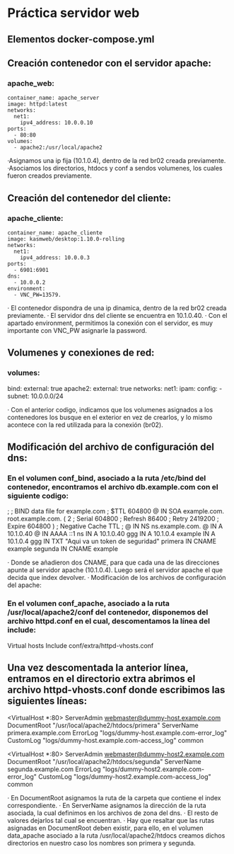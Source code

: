 # Práctica servidor web
## Elementos  docker-compose.yml
## Creación contenedor con el servidor apache:
### apache_web:
    container_name: apache_server
    image: httpd:latest
    networks:
      net1:
        ipv4_address: 10.0.0.10
    ports:
      - 80:80
    volumes:
      - apache2:/usr/local/apache2
·Asignamos una ip fija (10.1.0.4), dentro de la red br02 creada previamente.
·Asociamos los directorios, htdocs y conf a sendos volumenes, los cuales fueron creados previamente.
## Creación del contenedor del cliente:
### apache_cliente:
    container_name: apache_cliente
    image: kasmweb/desktop:1.10.0-rolling
    networks:
      net1:
        ipv4_address: 10.0.0.3
    ports:
      - 6901:6901
    dns:
      - 10.0.0.2 
    environment:
      - VNC_PW=13579.

· El contenedor dispondra de una ip dinamica, dentro de la red br02 creada previamente.
· El servidor dns del cliente se encuentra en 10.1.0.40.
· Con el apartado environment, permitimos la conexión con el servidor, es muy importante con VNC_PW asignarle la password.
## Volumenes y conexiones de red:
### volumes:
  bind:
    external: true
  apache2:
    external: true
networks:
  net1:
    ipam: 
      config:
        - subnet: 10.0.0.0/24

· Con el anterior codigo, indicamos que los volumenes asignados a los contenedores los busque en el exterior en vez de crearlos, y lo mismo acontece con la red utilizada para la conexión (br02).
## Modificación del archivo de configuración del dns:
### En el volumen conf_bind, asociado a la ruta /etc/bind del contenedor, encontramos el archivo db.example.com con el siguiente codigo:
  ;
  ; BIND data file for example.com
  ;
  $TTL	604800
  @	IN	SOA	example.com. root.example.com. (
			      2		; Serial
			 604800		; Refresh
			  86400		; Retry
			2419200		; Expire
			 604800 )	; Negative Cache TTL
  ;
  @	IN	NS	ns.example.com.
  @	IN	A	10.1.0.40
  @	IN	AAAA	::1
  ns  IN  A   10.1.0.40
  ggg	IN	A	10.1.0.4
  example	IN 	A 	10.1.0.4
  ggg IN	TXT	"Aqui va un token de seguridad"
  primera	IN	CNAME	example
  segunda	IN	CNAME	example

· Donde se añadieron dos CNAME, para que cada una de las direcciones apunte al servidor apache (10.1.0.4). Luego será el servidor apache el que decida que index devolver.
· Modificación de los archivos de configuración del apache:
### En el volumen conf_apache, asociado a la ruta /usr/local/apache2/conf del contenedor, disponemos del archivo httpd.conf en el cual, descomentamos la línea del include:

Virtual hosts
Include conf/extra/httpd-vhosts.conf
## Una vez descomentada la anterior línea, entramos en el directorio extra abrimos el archivo httpd-vhosts.conf donde escribimos las siguientes líneas:
<VirtualHost *:80>
    ServerAdmin webmaster@dummy-host.example.com
    DocumentRoot "/usr/local/apache2/htdocs/primera"
    ServerName primera.example.com
    ErrorLog "logs/dummy-host.example.com-error_log"
    CustomLog "logs/dummy-host.example.com-access_log" common
</VirtualHost>

<VirtualHost *:80>
    ServerAdmin webmaster@dummy-host2.example.com
    DocumentRoot "/usr/local/apache2/htdocs/segunda"
    ServerName segunda.example.com
    ErrorLog "logs/dummy-host2.example.com-error_log"
    CustomLog "logs/dummy-host2.example.com-access_log" common
</VirtualHost>

· En DocumentRoot asignamos la ruta de la carpeta que contiene el index correspondiente.
· En ServerName asignamos la dirección de la ruta asociada, la cual definimos en los archivos de zona del dns.
· El resto de valores dejarlos tal cual se encuentran.
· Hay que resaltar que las rutas asignadas en DocumentRoot deben existir, para ello, en el volumen data_apache asociado a la ruta /usr/local/apache2/htdocs creamos dichos directorios en nuestro caso los nombres son primera y segunda.